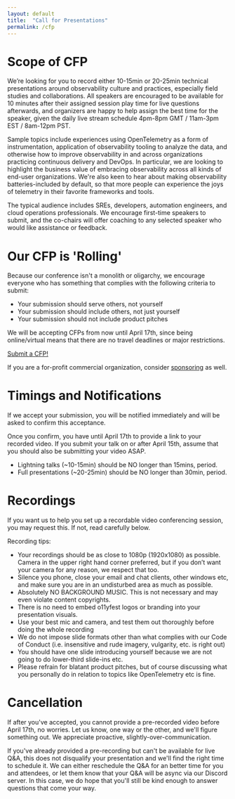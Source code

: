 ```yaml
---
layout: default
title:  "Call for Presentations"
permalink: /cfp
---
```


# Scope of CFP

We’re looking for you to record either 10-15min or 20-25min technical presentations around observability culture and practices, especially field studies and collaborations. All speakers are encouraged to be available for 10 minutes after their assigned session play time for live questions afterwards, and organizers are happy to help assign the best time for the speaker, given the daily live stream schedule 4pm-8pm GMT / 11am-3pm EST / 8am-12pm PST.

Sample topics include experiences using OpenTelemetry as a form of instrumentation, application of observability tooling to analyze the data, and otherwise how to improve observability in and across organizations practicing continuous delivery and DevOps. In particular, we are looking to highlight the business value of embracing observability across all kinds of end-user organizations. We're also keen to hear about making observability batteries-included by default, so that more people can experience the joys of telemetry in their favorite frameworks and tools.

The typical audience includes SREs, developers, automation engineers, and cloud operations professionals. We encourage first-time speakers to submit, and the co-chairs will offer coaching to any selected speaker who would like assistance or feedback. 

# Our CFP is 'Rolling'

Because our conference isn't a monolith or oligarchy, we encourage everyone who has something that complies with the following criteria to submit:

- Your submission should serve others, not yourself
- Your submission should include others, not just yourself
- Your submission should not include product pitches

We will be accepting CFPs from now until April 17th, since being online/virtual means that there are no travel deadlines or major restrictions.

<div class="flexbox">
  <a class="flexbox-button" href="https://www.papercall.io/o11yfest-2022">Submit a CFP!</a>
</div>

If you are a for-profit commercial organization, consider [sponsoring](/sponsor) as well.

# Timings and Notifications

If we accept your submission, you will be notified immediately and will be asked to confirm this acceptance.

Once you confirm, you have until April 17th to provide a link to your recorded video. If you submit your talk on or after April 15th, assume that you should also be submitting your video ASAP.

* Lightning talks (~10-15min) should be NO longer than 15mins, period.
* Full presentations (~20-25min) should be NO longer than 30min, period.

# Recordings

If you want us to help you set up a recordable video conferencing session, you may request this. If not, read carefully below.

Recording tips:

* Your recordings should be as close to 1080p (1920x1080) as possible. Camera in the upper right hand corner preferred, but if you don’t want your camera for any reason, we respect that too.
* Silence you phone, close your email and chat clients, other windows etc, and make sure you are in an undisturbed area as much as possible.
* Absolutely NO BACKGROUND MUSIC. This is not necessary and may even violate content copyrights.
* There is no need to embed o11yfest logos or branding into your presentation visuals.
* Use your best mic and camera, and test them out thoroughly before doing the whole recording
* We do not impose slide formats other than what complies with our Code of Conduct (i.e. insensitive and rude imagery, vulgarity, etc. is right out)
* You should have one slide introducing yourself because we are not going to do lower-third slide-ins etc.
* Please refrain for blatant product pitches, but of course discussing what you personally do in relation to topics like OpenTelemetry etc is fine.

# Cancellation

If after you've accepted, you cannot provide a pre-recorded video before April 17th, no worries. Let us know, one way or the other, and we'll figure something out. We appreciate proactive, slightly-over-communication.

If you've already provided a pre-recording but can't be available for live Q&A, this does not disqualify your presentation and we'll find the right time to schedule it. We can either reschedule the Q&A for an better time for you and attendees, or let them know that your Q&A will be async via our Discord server. In this case, we do hope that you'll still be kind enough to answer questions that come your way.
